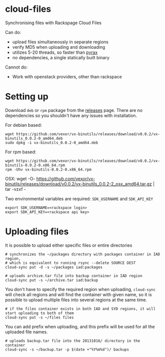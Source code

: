 cloud-files
===========

Synchronising files with Rackspage Cloud Files

Can do:

* upload files simultaneously in separate regions
* verify MD5 when uploading and downloading
* utilizes 5-20 threads, so faster than [pyrax][pyrax]
* no dependencies, a single statically built binary


Cannot do:

* Work with openstack providers, other than rackspace

Setting up
=========

Download ``deb`` or ``rpm`` package from the [releases][releases] page. There are no dependencies
so you shouldn't have any issues with installation.


For debian based:

    wget https://github.com/vexor/vx-binutils/releases/download/v0.0.2/vx-binutils_0.0.2-0_amd64.deb
    sudo dpkg -i vx-binutils_0.0.2-0_amd64.deb

For rpm based:

    wget https://github.com/vexor/vx-binutils/releases/download/v0.0.2/vx-binutils-0.0.2-0.x86_64.rpm
    rpm -Uhv vx-binutils-0.0.2-0.x86_64.rpm

OSX:
    wget -O- https://github.com/vexor/vx-binutils/releases/download/v0.0.2/vx-binutils_0.0.2-2_osx_amd64.tar.gz | tar -vzxf -

Two environmental variables are required:  ``SDK_USERNAME`` and ``SDK_API_KEY``

    export SDK_USERNAME=<rackspace login>
    export SDK_API_KEY=<rackspace api key>

Uploading files
===============

It is possible to upload either specific files or entire directories

    # synchronizes the ~/packages directory with packages container in IAD region,
    # which is equivalent to running rsync --delete SOURCE DEST
    cloud-sync put -d -s ~/packages iad:packages

    # uploads archive.tar file into backup container in IAD region
    cloud-sync put -s ~/archive.tar iad:backup

You don't have to specify the required region when uploading, ``cloud-sync`` will check all regions
and will find the container with given name, so it is possible to upload multiple files into several regions
at the same time.


  
    # if the files container exists in both IAD and SYD regions, it will start uploading to both of them
    cloud-sync put -s ~/files files

You can add prefix when uploading, and this prefix will be used for all the uploaded file names.

    
    # uploads backup.tar file into the 20131016/ directory in the container
    cloud-sync -s ~/backup.tar -p $(date +"%Y%m%d")/ backups


[pyrax]: https://github.com/rackspace/pyrax
[releases]: https://github.com/vexor/vx-binutils/releases
